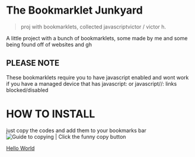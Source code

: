 # The Bookmarklet Junkyard
> proj with bookmarklets, collected javascriptvictor / victor h.

A little project with a bunch of bookmarklets, some made by me and some being found off of websites and gh



## **PLEASE NOTE**
These bookmarklets require you to have javascript enabled and wont work if you have a managed device that has javascript: or javascript//: links blocked/disabled



# **HOW TO INSTALL**
just copy the codes and add them to your bookmarks bar
![Guide to copying | Click the funny copy button](https://user-images.githubusercontent.com/131699959/234082553-7d86b2b0-5b5a-482c-9bce-e7502a622630.png)




[Hello World](javascript:%28function%28%29%7Balert%28%22Hello%20World%22%29%7D%29%28%29%3B)

